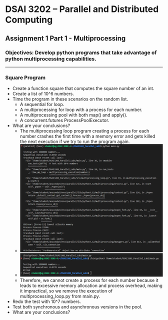 # DSAI 3202 – Parallel and Distributed Computing  
## Assignment 1 Part 1 - Multiprocessing 
### Objectives: Develop python programs that take advantage of python multiprocessing capabilities.
---
### Square Program
- Create a function square that computes the square number of an int.
- Create a list of 10^6 numbers.
- Time the program in these scenarios on the random list.
    - A sequential for loop.
    - A multiprocessing for loop with a process for each number.
    - A multiprocessing pool with both map() and apply().
    - A concurrent.futures ProcessPoolExecutor.
- What are your conclusions?
    - The multiprocessing loop program creating a process for each number crashes the first time with a memory error and gets killed the next execution if we try to run the program again.
    - ![Memory error caused due to multiprocessing loop for each number](memory_error.png)
    - ![Program Killed Shown due to multiprocessing loop for each number](killed_error.png)
    - Therefore, we cannot create a process for each number because it leads to excessive memory allocation and process overhead, making it impractical, so we remove the execution of multiprocessing_loop.py from main.py.
- Redo the test with 10^7 numbers. 
- Test both synchronous and asynchronous versions in the pool. 
- What are your conclusions?

